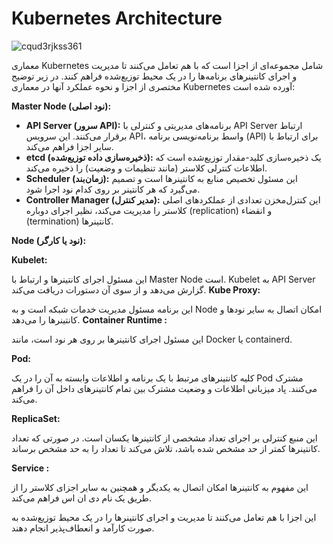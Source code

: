 # Kubernetes Architecture

![cqud3rjkss361](https://github.com/milad6745/Kubernetes/assets/113288076/1b2825b0-d12f-469f-91ba-796feba9c8c9)

معماری Kubernetes شامل مجموعه‌ای از اجزا است که با هم تعامل می‌کنند تا مدیریت و اجرای کانتینرهای برنامه‌ها را در یک محیط توزیع‌شده فراهم کنند. در زیر توضیح مختصری از اجزا و نحوه عملکرد آنها در معماری Kubernetes آورده شده است:

**Master Node (نود اصلی):**
   - **API Server (سرور API):** برنامه‌های مدیریتی و کنترلی با API Server ارتباط برقرار می‌کنند. این سرویس API، واسط برنامه‌نویسی برنامه (API) برای ارتباط با سایر اجزا فراهم می‌کند.
   - **etcd (ذخیره‌سازی داده توزیع‌شده):** یک ذخیره‌سازی کلید-مقدار توزیع‌شده است که اطلاعات کنترلی کلاستر (مانند تنظیمات و وضعیت) را ذخیره می‌کند.
   - **Scheduler (زمان‌بند):** این مسئول تخصیص منابع به کانتینرها است و تصمیم می‌گیرد که هر کانتینر بر روی کدام نود اجرا شود.
   - **Controller Manager (مدیر کنترل):** این کنترل‌مخزن تعدادی از عملکردهای اصلی کلاستر را مدیریت می‌کند، نظیر اجرای دوباره (replication) و انقضاء (termination) کانتینرها.

**Node (نود یا کارگر):**


**Kubelet:** 


این مسئول اجرای کانتینرها و ارتباط با Master Node است. Kubelet به API Server گزارش می‌دهد و از سوی آن دستورات دریافت می‌کند.
**Kube Proxy:**



این برنامه مسئول مدیریت خدمات شبکه است و به Node امکان اتصال به سایر نودها و کانتینرها را می‌دهد.
**Container Runtime :** 



این مسئول اجرای کانتینرها بر روی هر نود است، مانند Docker یا containerd.

**Pod:**


کلیه کانتینرهای مرتبط با یک برنامه و اطلاعات وابسته به آن را در یک Pod مشترک می‌کنند. 
پاد میزبانی اطلاعات و وضعیت مشترک بین تمام کانتینرهای داخل آن را فراهم می‌کند.

**ReplicaSet:**

این منبع کنترلی بر اجرای تعداد مشخصی از کانتینرها یکسان است.
در صورتی که تعداد کانتینرها کمتر از حد مشخص شده باشد، تلاش می‌کند تا تعداد را به حد مشخص برساند.

**Service :**

این مفهوم به کانتینرها امکان اتصال به یکدیگر و همچنین به سایر اجزای کلاستر را از طریق یک نام دی ان اس فراهم می‌کند.

این اجزا با هم تعامل می‌کنند تا مدیریت و اجرای کانتینرها را در یک محیط توزیع‌شده به صورت کارآمد و انعطاف‌پذیر انجام دهند.

